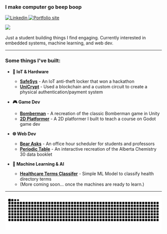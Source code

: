 ### I make computer go beep boop

<p align="left">
  <a href="https://www.linkedin.com/in/ihsan-aziz/" target="_blank">
    <img src="https://img.shields.io/badge/Linkedin-blue?style=flat-square&logo=linkedin" alt="Linkedin">
  </a>
  <a href="https://ihsanaziz.com/" target="_blank">
    <img src="https://img.shields.io/badge/My%20Portfolio-dd92dd?style=flat-square&logo=bitrise" alt="Portfolio site">
  </a>
</p>


<p >
  <img src="https://media1.giphy.com/media/v1.Y2lkPTc5MGI3NjExeHB5cTkzanluenZhZWFsc2FzYWhtazc5aHZjZzl5dTUwM2IxYmFmeCZlcD12MV9pbnRlcm5hbF9naWZfYnlfaWQmY3Q9Zw/aNqEFrYVnsS52/giphy.gif" width="300"/>
</p>

Just a student building things I find engaging. Currently interested in embedded systems, machine learning, and web dev.

---

### Some things I've built:

* **🤖 IoT & Hardware**
    * [**SafeSys**](https://github.com/m-aziz1/safesys) - An IoT anti-theft locker that won a hackathon
    * [**UniCrypt**](https://github.com/m-aziz1/hacked-2025) - Used a blockchain and a custom circuit to create a physical authentication/payment system

* **🎮 Game Dev**
    * [**Bomberman**](https://github.com/m-aziz1/Bomberman) - A recreation of the classic Bomberman game in Unity 
    * [**2D Platformer**](https://github.com/m-aziz1/2D_Platformer_Game) - A 2D platformer I built to teach a course on Godot game dev


* **🌐 Web Dev**
    * [**Bear Asks**](https://devpost.com/software/bear-asks) - An office hour scheduler for students and professors
    * [**Periodic Table**](https://github.com/m-aziz1/Periodic-Table) - An interactive recreation of the Alberta Chemistry 30 data booklet 

* **🧠 Machine Learning & AI**
    * [**Healthcare Terms Classifer**](https://github.com/m-aziz1/Healthcare-Terms-Classification) - Simple ML Model to classify health directory terms 
    * (More coming soon... once the machines are ready to learn.)

---
<p align="center">
  <img src="https://github.com/m-aziz1/m-aziz1/blob/output/github-contribution-grid-snake.svg" alt="snake" />
</p>

